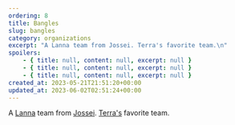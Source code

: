 ```yaml
---
ordering: 8
title: Bangles
slug: bangles
category: organizations
excerpt: "A Lanna team from Jossei. Terra's favorite team.\n"
spoilers:
    - { title: null, content: null, excerpt: null }
    - { title: null, content: null, excerpt: null }
    - { title: null, content: null, excerpt: null }
created_at: 2023-05-21T21:51:20+00:00
updated_at: 2023-06-02T02:51:24+00:00
---
```

A [Lanna](/category/organizations/lanna) team from [Jossei](/category/planets-cities/jossei). [Terra's](/category/characters/terra) favorite team.
